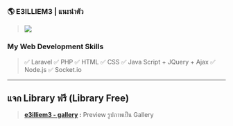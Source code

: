 ### 🌎 E3ILLIEM3 | แนะนำตัว
> ![](https://user-images.githubusercontent.com/116717298/199755562-bc7354dc-2ab0-4c9a-b66b-20fec03d6cd2.png)

### My Web Development Skills

> ✅ Laravel
> ✅ PHP
> ✅ HTML
> ✅ CSS
> ✅ Java Script + JQuery + Ajax
> ✅ Node.js
> ✅ Socket.io

<hr>

## แจก Library ฟรี (Library Free)
> **[e3illiem3 - gallery](https://github.com/E3ILLIEM3/e3illiem3_gallery) :** Preview  รูปภาพเป็น Gallery
